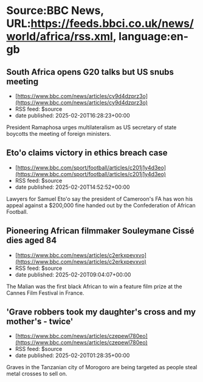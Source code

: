 # Source:BBC News, URL:https://feeds.bbci.co.uk/news/world/africa/rss.xml, language:en-gb

## South Africa opens G20 talks but US snubs meeting
 - [https://www.bbc.com/news/articles/cy9d4dzprz3o](https://www.bbc.com/news/articles/cy9d4dzprz3o)
 - RSS feed: $source
 - date published: 2025-02-20T16:28:23+00:00

President Ramaphosa urges multilateralism as US secretary of state boycotts the meeting of foreign ministers.

## Eto'o claims victory in ethics breach case
 - [https://www.bbc.com/sport/football/articles/c201j1y4d3eo](https://www.bbc.com/sport/football/articles/c201j1y4d3eo)
 - RSS feed: $source
 - date published: 2025-02-20T14:52:52+00:00

Lawyers for Samuel Eto'o say the president of Cameroon's FA has won his appeal against a $200,000 fine handed out by the Confederation of African Football.

## Pioneering African filmmaker Souleymane Cissé dies aged 84
 - [https://www.bbc.com/news/articles/c2erkxpevxvo](https://www.bbc.com/news/articles/c2erkxpevxvo)
 - RSS feed: $source
 - date published: 2025-02-20T09:04:07+00:00

The Malian was the first black African to win a feature film prize at the Cannes Film Festival in France.

## 'Grave robbers took my daughter's cross and my mother's - twice'
 - [https://www.bbc.com/news/articles/czepewl780eo](https://www.bbc.com/news/articles/czepewl780eo)
 - RSS feed: $source
 - date published: 2025-02-20T01:28:35+00:00

Graves in the Tanzanian city of Morogoro are being targeted as people steal metal crosses to sell on.

